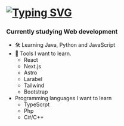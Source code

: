 # [![Typing SVG](https://readme-typing-svg.demolab.com?font=Minecraft&duration=3500&pause=1000&color=FFFFFF&width=435&lines=%C2%A1Welcome!+%F0%9F%91%8B;I'm+Diego)](https://git.io/typing-svg)

### Currently studying Web development
- 🛠️ Learning Java, Python and JavaScript
- 👾 Tools I want to learn.
  - React 
  - Next.js
  - Astro
  - Larabel
  - Tailwind
  - Bootstrap
- Programming languages I want to learn
  - TypeScrpt
  - Php
  - C#/C++
